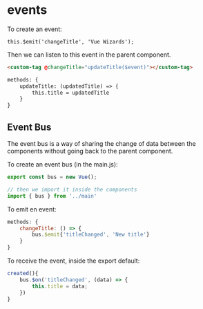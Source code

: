 # events

To create an event:

`this.$emit('changeTitle', 'Vue Wizards');`

Then we can listen to this event in the parent component.

```md
<custom-tag @changeTitle="updateTitle($event)"></custom-tag>

methods: {
    updateTitle: (updatedTitle) => {
        this.title = updatedTitle
    }
}
```

## Event Bus

The event bus is a way of sharing the change of data between the components without going back to the parent component.

To create an event bus (in the main.js):

```js
export const bus = new Vue();

// then we import it inside the components
import { bus } from '../main'
```

To emit en event:

```js
methods: {
    changeTitle: () => {
        bus.$emit{'titleChanged', 'New title'}
    }
}
```

To receive the event, inside the export default:

```js
created(){
    bus.$on('titleChanged', (data) => {
        this.title = data;
    })
}
```
